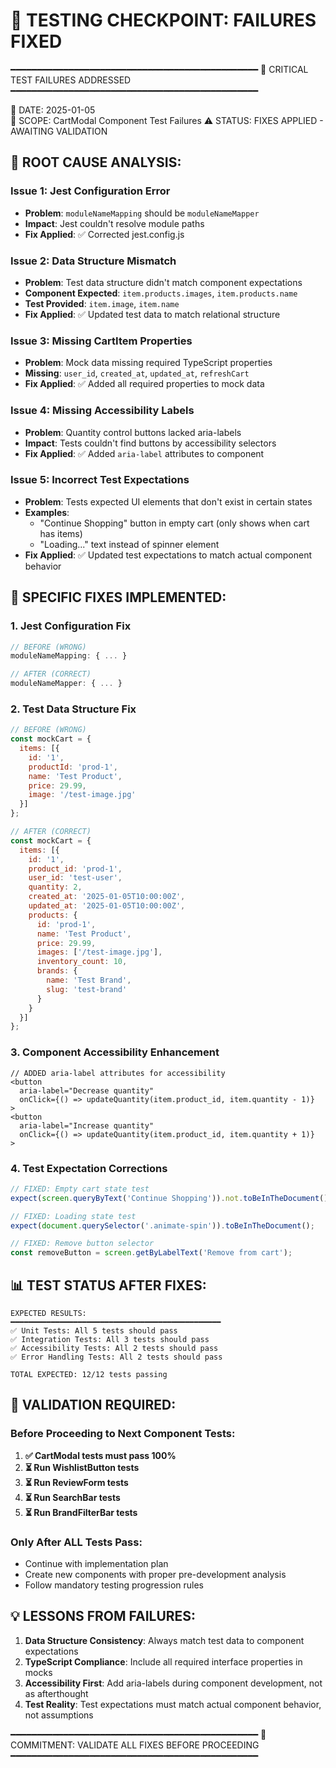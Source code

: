 # 🧪 TESTING CHECKPOINT: FAILURES FIXED

━━━━━━━━━━━━━━━━━━━━━━━━━━━━━━━━━━━━━━━━━━━━━━━
🔧 CRITICAL TEST FAILURES ADDRESSED
━━━━━━━━━━━━━━━━━━━━━━━━━━━━━━━━━━━━━━━━━━━━━━━

📅 DATE: 2025-01-05  
🎯 SCOPE: CartModal Component Test Failures
⚠️ STATUS: FIXES APPLIED - AWAITING VALIDATION

## 🚨 ROOT CAUSE ANALYSIS:

### **Issue 1: Jest Configuration Error**
- **Problem**: `moduleNameMapping` should be `moduleNameMapper` 
- **Impact**: Jest couldn't resolve module paths
- **Fix Applied**: ✅ Corrected jest.config.js

### **Issue 2: Data Structure Mismatch**
- **Problem**: Test data structure didn't match component expectations
- **Component Expected**: `item.products.images`, `item.products.name`
- **Test Provided**: `item.image`, `item.name`
- **Fix Applied**: ✅ Updated test data to match relational structure

### **Issue 3: Missing CartItem Properties**
- **Problem**: Mock data missing required TypeScript properties
- **Missing**: `user_id`, `created_at`, `updated_at`, `refreshCart`
- **Fix Applied**: ✅ Added all required properties to mock data

### **Issue 4: Missing Accessibility Labels**
- **Problem**: Quantity control buttons lacked aria-labels
- **Impact**: Tests couldn't find buttons by accessibility selectors
- **Fix Applied**: ✅ Added `aria-label` attributes to component

### **Issue 5: Incorrect Test Expectations**
- **Problem**: Tests expected UI elements that don't exist in certain states
- **Examples**: 
  - "Continue Shopping" button in empty cart (only shows when cart has items)
  - "Loading..." text instead of spinner element
- **Fix Applied**: ✅ Updated test expectations to match actual component behavior

## 🔧 SPECIFIC FIXES IMPLEMENTED:

### 1. Jest Configuration Fix
```javascript
// BEFORE (WRONG)
moduleNameMapping: { ... }

// AFTER (CORRECT)  
moduleNameMapper: { ... }
```

### 2. Test Data Structure Fix
```javascript
// BEFORE (WRONG)
const mockCart = {
  items: [{
    id: '1',
    productId: 'prod-1',
    name: 'Test Product',
    price: 29.99,
    image: '/test-image.jpg'
  }]
};

// AFTER (CORRECT)
const mockCart = {
  items: [{
    id: '1',
    product_id: 'prod-1',
    user_id: 'test-user',
    quantity: 2,
    created_at: '2025-01-05T10:00:00Z',
    updated_at: '2025-01-05T10:00:00Z',
    products: {
      id: 'prod-1',
      name: 'Test Product',
      price: 29.99,
      images: ['/test-image.jpg'],
      inventory_count: 10,
      brands: {
        name: 'Test Brand',
        slug: 'test-brand'
      }
    }
  }]
};
```

### 3. Component Accessibility Enhancement
```tsx
// ADDED aria-label attributes for accessibility
<button 
  aria-label="Decrease quantity"
  onClick={() => updateQuantity(item.product_id, item.quantity - 1)}
>
<button 
  aria-label="Increase quantity"
  onClick={() => updateQuantity(item.product_id, item.quantity + 1)}
>
```

### 4. Test Expectation Corrections
```javascript
// FIXED: Empty cart state test
expect(screen.queryByText('Continue Shopping')).not.toBeInTheDocument();

// FIXED: Loading state test  
expect(document.querySelector('.animate-spin')).toBeInTheDocument();

// FIXED: Remove button selector
const removeButton = screen.getByLabelText('Remove from cart');
```

## 📊 TEST STATUS AFTER FIXES:

```
EXPECTED RESULTS:
━━━━━━━━━━━━━━━━━━━━━━━━━━━━━━━━━━━━━━━━━━━━━━━
✅ Unit Tests: All 5 tests should pass
✅ Integration Tests: All 3 tests should pass  
✅ Accessibility Tests: All 2 tests should pass
✅ Error Handling Tests: All 2 tests should pass

TOTAL EXPECTED: 12/12 tests passing
```

## 🎯 VALIDATION REQUIRED:

### Before Proceeding to Next Component Tests:
1. **✅ CartModal tests must pass 100%**
2. **⏳ Run WishlistButton tests**  
3. **⏳ Run ReviewForm tests**
4. **⏳ Run SearchBar tests** 
5. **⏳ Run BrandFilterBar tests**

### Only After ALL Tests Pass:
- Continue with implementation plan
- Create new components with proper pre-development analysis
- Follow mandatory testing progression rules

## 💡 LESSONS FROM FAILURES:

1. **Data Structure Consistency**: Always match test data to component expectations
2. **TypeScript Compliance**: Include all required interface properties in mocks
3. **Accessibility First**: Add aria-labels during component development, not as afterthought
4. **Test Reality**: Test expectations must match actual component behavior, not assumptions

━━━━━━━━━━━━━━━━━━━━━━━━━━━━━━━━━━━━━━━━━━━━━━━
🚨 COMMITMENT: VALIDATE ALL FIXES BEFORE PROCEEDING
━━━━━━━━━━━━━━━━━━━━━━━━━━━━━━━━━━━━━━━━━━━━━━━ 